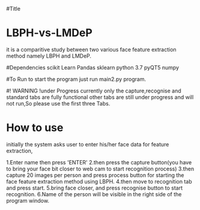 #Title
# LBPH-vs-LMDeP
it is a comparitive study between two various face feature extraction method namely LBPH and LMDeP.

#Dependencies
scikit Learn
Pandas
sklearn
python 3.7
pyQT5
numpy

#To Run
to start the program just run main2.py program.

#! WARNING !under Progress
currently only the capture,recognise and standard tabs are fully functional other tabs are still under progress and will not run,So please use the first three Tabs.

# How to use
initially the system asks user to enter his/her face data for feature extraction,

1.Enter name then press 'ENTER'
2.then press the capture button(you have to bring your face bit closer to web cam to start recognition process) 
3.then capture 20 images per person and press process button for starting the face feature extraction method using LBPH.
4.then move to recognition tab and press start.
5.bring face closer, and press recognise button to start recognition.
6.Name of the person will be visible in the right side of the program window.